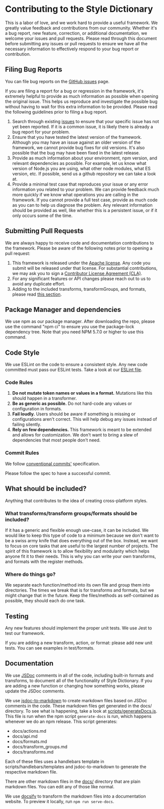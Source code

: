 # Contributing to the Style Dictionary

This is a labor of love, and we work hard to provide a useful framework. We greatly value feedback and contributions from our community. Whether it's a bug report, new feature, correction, or additional documentation, we welcome your issues and pull requests. Please read through this document before submitting any issues or pull requests to ensure we have all the necessary information to effectively respond to your bug report or contribution.

## Filing Bug Reports

You can file bug reports on the [GitHub issues][issues] page.

If you are filing a report for a bug or regression in the framework, it's extremely helpful to provide as much information as possible when opening the original issue. This helps us reproduce and investigate the possible bug without having to wait for this extra information to be provided. Please read the following guidelines prior to filing a bug report.

1. Search through existing [issues][issues] to ensure that your specific issue has not yet been reported. If it is a common issue, it is likely there is already a bug report for your problem.
2. Ensure that you have tested the latest version of the framework. Although you may have an issue against an older version of the framework, we cannot provide bug fixes for old versions. It's also possible that the bug may have been fixed in the latest release.
3. Provide as much information about your environment, npm version, and relevant dependencies as possible. For example, let us know what version of Node.js you are using, what other node modules, what ES version, etc. If possible, send us a github repository we can take a look at.
4. Provide a minimal test case that reproduces your issue or any error information you related to your problem. We can provide feedback much more quickly if we know what operations you are calling in the framework. If you cannot provide a full test case, provide as much code as you can to help us diagnose the problem. Any relevant information should be provided as well, like whether this is a persistent issue, or if it only occurs some of the time.

## Submitting Pull Requests

We are always happy to receive code and documentation contributions to the framework. Please be aware of the following notes prior to opening a pull request:

1. This framework is released under the [Apache license][license]. Any code you submit will be released under that license. For substantial contributions, we may ask you to sign a [Contributor License Agreement (CLA)][cla].
2. For any significant features or API changes please reach out to us to avoid any duplicate effort.
3. Adding to the included transforms, transformGroups, and formats, please read [this section](#what-should-be-included).

## Package Manager and dependencies

We use npm as our package manager. After downloading the repo, please use the command "npm ci" to ensure you use the package-lock dependency tree. Note that you need NPM 5.7.0 or higher to use this command.

## Code Style

We use ESLint on the code to ensure a consistent style. Any new code committed must pass our ESLint tests. Take a look at our [ESLint file][eslint].

### Code Rules

1. **Do not mutate token names or values in a format.** Mutations like this should happen in a transformer.
1. **Be as generic as possible.** Do not hard-code any values or configuration in formats.
1. **Fail loudly.** Users should be aware if something is missing or configurations aren't correct. This will help debug any issues instead of failing silently.
1. **Rely on few dependencies.** This framework is meant to be extended and allows for customization. We don't want to bring a slew of dependencies that most people don't need.

### Commit Rules

We follow [conventional commits'](https://www.conventionalcommits.org/en/v1.0.0-beta.2/#specification) specification.

Please follow the spec to have a successful commit.

## What should be included?

Anything that contributes to the idea of creating cross-platform styles.

### What transforms/transform groups/formats should be included?

If it has a generic and flexible enough use-case, it can be included. We would like to keep this type of code to a minimum because we don't want to be a swiss army knife that does everything out of the box. Instead, we want to focus on core tasks that are useful to the largest number of projects. The spirit of this framework is to allow flexibility and modularity which helps anyone fit it to their needs. This is why you can write your own transforms, and formats with the register methods.

### Where do things go?

We separate each function/method into its own file and group them into directories. The times we break that is for transforms and formats, but we might change that in the future. Keep the files/methods as self-contained as possible, they should each do one task.

## Testing

Any new features should implement the proper unit tests. We use Jest to test our framework.

If you are adding a new transform, action, or format: please add new unit tests. You can see examples in test/formats.

## Documentation

We use [JSDoc](http://usejsdoc.org) comments in all of the code, including built-in formats and transforms, to document all of the functionality of Style Dictionary. If you are adding a new function or changing how something works, please update the JSDoc comments.

We use [jsdoc-to-markdown](https://github.com/jsdoc2md/jsdoc-to-markdown) to create markdown files based on JSDoc comments in the code. These markdown files get generated in the docs/ directory. To see what is happening, take a look at [scripts/generateDocs.js](scripts/generateDocs.js). This file is run when the npm script `generate-docs` is run, which happens whenever we do an npm release. This script generates:

- docs/actions.md
- docs/api.md
- docs/formats.md
- docs/transform_groups.md
- docs/transforms.md

Each of these files uses a handlebars template in scripts/handlebars/templates and jsdoc-to-markdown to generate the respective markdown file.

There are other markdown files in the [docs/](docs/) directory that are plain markdown files. You can edit any of those like normal.

We use [docsify](https://docsify.js.org/#/) to transform the markdown files into a documentation website. To preview it locally, run `npm run serve-docs`.

[issues]: https://github.com/amzn/style-dictionary/issues
[pr]: https://github.com/amzn/style-dictionary/pulls
[license]: https://github.com/amzn/style-dictionary/blob/main/LICENSE
[cla]: http://en.wikipedia.org/wiki/Contributor_License_Agreement
[eslint]: https://github.com/amzn/style-dictionary/blob/main/.eslintrc.json
